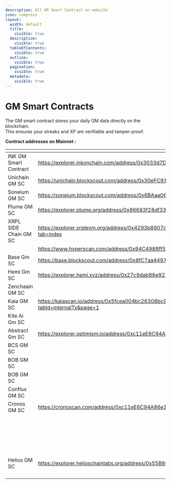 ```yaml
---
description: All GM Smart Contract on website
icon: compress
layout:
  width: default
  title:
    visible: true
  description:
    visible: true
  tableOfContents:
    visible: true
  outline:
    visible: true
  pagination:
    visible: true
  metadata:
    visible: true
---
```


# GM Smart Contracts

The GM smart contract stores your daily GM data directly on the blockchain.\
This ensures your streaks and XP are verifiable and tamper-proof.

**Contract addresses on Mainnet :**

<table data-view="cards"><thead><tr><th></th><th data-type="content-ref"></th><th data-hidden data-card-cover data-type="image"></th></tr></thead><tbody><tr><td> INK GM Smart Contract </td><td><a href="https://explorer.inkonchain.com/address/0x3033d7DED400547D6442c55159Da5c61f2721633">https://explorer.inkonchain.com/address/0x3033d7DED400547D6442c55159Da5c61f2721633</a></td><td><a href="../.gitbook/assets/ink.jpg">ink.jpg</a></td></tr><tr><td>Unichain GM SC</td><td><a href="https://unichain.blockscout.com/address/0x30eFC910A135d73016A788fDd9A9e8b022dea208">https://unichain.blockscout.com/address/0x30eFC910A135d73016A788fDd9A9e8b022dea208</a></td><td><a href="../.gitbook/assets/Unichain.jpg">Unichain.jpg</a></td></tr><tr><td>Soneium GM SC</td><td><a href="https://soneium.blockscout.com/address/0x6BAaa0653e53F92e11316973bfC1fc8291Fc6f58">https://soneium.blockscout.com/address/0x6BAaa0653e53F92e11316973bfC1fc8291Fc6f58</a></td><td><a href="../.gitbook/assets/soneium.jpg">soneium.jpg</a></td></tr><tr><td>Plume GM SC</td><td><a href="https://explorer.plume.org/address/0x86683f28df33aDCd1cAdC815855102C1685731FC">https://explorer.plume.org/address/0x86683f28df33aDCd1cAdC815855102C1685731FC</a></td><td><a href="../.gitbook/assets/plume.jpg">plume.jpg</a></td></tr><tr><td>XRPL SIDE Chain GM SC</td><td><a href="https://explorer.xrplevm.org/address/0x4293b8907d403b397A4050ebc92a4722aa600720?tab=index">https://explorer.xrplevm.org/address/0x4293b8907d403b397A4050ebc92a4722aa600720?tab=index</a></td><td><a href="../.gitbook/assets/xrp.jpeg">xrp.jpeg</a></td></tr><tr><td></td><td><a href="https://www.hyperscan.com/address/0x94C4988ff5b187051187f69Ed75172A7C7962E0a">https://www.hyperscan.com/address/0x94C4988ff5b187051187f69Ed75172A7C7962E0a</a></td><td><a href="../.gitbook/assets/Hyperliquid.png">Hyperliquid.png</a></td></tr><tr><td>Base Gm SC</td><td><a href="https://base.blockscout.com/address/0x8fC7aa44971A7B111017FC435EF6dAF10BF1b887">https://base.blockscout.com/address/0x8fC7aa44971A7B111017FC435EF6dAF10BF1b887</a></td><td><a href="../.gitbook/assets/base.jpg">base.jpg</a></td></tr><tr><td>Hemi Gm SC</td><td><a href="https://explorer.hemi.xyz/address/0x27c9dab88e927e683083aa0a2da4e21f67fbdb9b">https://explorer.hemi.xyz/address/0x27c9dab88e927e683083aa0a2da4e21f67fbdb9b</a></td><td><a href="../.gitbook/assets/hemi.jpg">hemi.jpg</a></td></tr><tr><td>Zenchaain GM SC</td><td></td><td><a href="../.gitbook/assets/berachain.png">berachain.png</a></td></tr><tr><td>Kaia GM SC</td><td><a href="https://kaiascan.io/address/0x5fcea004bc26308bc91d8599dba4a271c57cba85?tabId=internalTx&#x26;page=1">https://kaiascan.io/address/0x5fcea004bc26308bc91d8599dba4a271c57cba85?tabId=internalTx&#x26;page=1</a></td><td><a href="../.gitbook/assets/Kaia.jpg">Kaia.jpg</a></td></tr><tr><td>Kite Ai Gm SC</td><td></td><td><a href="../.gitbook/assets/KITE AI.jpg">KITE AI.jpg</a></td></tr><tr><td>Abstract Gm SC</td><td><a href="https://explorer.optimism.io/address/0xc11eE6C94A86e18481d9206c29ECDd3B40C59898">https://explorer.optimism.io/address/0xc11eE6C94A86e18481d9206c29ECDd3B40C59898</a></td><td><a href="../.gitbook/assets/op.jpg">op.jpg</a></td></tr><tr><td>BCS GM SC</td><td></td><td><a href="../.gitbook/assets/bnbchain.png">bnbchain.png</a></td></tr><tr><td>BOB GM SC</td><td></td><td><a href="../.gitbook/assets/celo.jpg">celo.jpg</a></td></tr><tr><td>BOB GM SC</td><td></td><td><a href="../.gitbook/assets/Bob .jpg">Bob .jpg</a></td></tr><tr><td>Conflux GM SC</td><td></td><td><a href="../.gitbook/assets/Conflux.png">Conflux.png</a></td></tr><tr><td>Cronos GM SC</td><td><a href="https://cronoscan.com/address/0xc11eE6C94A86e18481d9206c29ECDd3B40C59898">https://cronoscan.com/address/0xc11eE6C94A86e18481d9206c29ECDd3B40C59898</a></td><td><a href="../.gitbook/assets/Cronos.png">Cronos.png</a></td></tr><tr><td></td><td></td><td><a href="../.gitbook/assets/Katana.jpg">Katana.jpg</a></td></tr><tr><td></td><td></td><td><a href="../.gitbook/assets/linea.png">linea.png</a></td></tr><tr><td></td><td></td><td><a href="../.gitbook/assets/Mantle.jpg">Mantle.jpg</a></td></tr><tr><td></td><td></td><td><a href="../.gitbook/assets/RARI Chain  .jpg">RARI Chain  .jpg</a></td></tr><tr><td></td><td></td><td><a href="../.gitbook/assets/Scroll.jpeg">Scroll.jpeg</a></td></tr><tr><td>Helios GM SC</td><td><a href="https://explorer.helioschainlabs.org/address/0x55B867a955e4384bcAc03eF7F2E492F68016C152">https://explorer.helioschainlabs.org/address/0x55B867a955e4384bcAc03eF7F2E492F68016C152</a></td><td><a href="../.gitbook/assets/Helios.jpg">Helios.jpg</a></td></tr><tr><td></td><td></td><td></td></tr><tr><td></td><td></td><td></td></tr><tr><td></td><td></td><td></td></tr><tr><td></td><td></td><td></td></tr></tbody></table>

